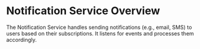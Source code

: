 # Notification Service Overview

The Notification Service handles sending notifications (e.g., email, SMS) to users based on their subscriptions. It listens for events and processes them accordingly.
